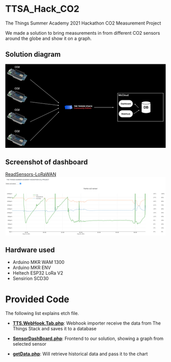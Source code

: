 # TTSA_Hack_CO2
The Things Summer Academy 2021 Hackathon CO2 Measurement Project

We made a solution to bring measurements in from different CO2 sensors around the globe and show it on a graph.

## Solution diagram
![](./images/diagram.png)

## Screenshot of dashboard
[ReadSensors-LoRaWAN](https://eu1.ttsa.descartes.net/TT4102138/SensorDashBoard.php)
![](./images/screenshot.png)

## Hardware used
- Arduino MKR WAM 1300
- Arduino MKR ENV
- Heltech ESP32 LoRa V2
- Sensirion SCD30

# Provided Code
The following list explains etch file.

- **[TTS.WebHook.Tab.php](./TTS.WebHook.Tab.php)**:
Webhook importer receive the data from The Things Stack and saves it to a database

- **[SensorDashBoard.php](./SensorDashBoard.php)**:
Frontend to our solution, showing a graph from selected sensor

- **[getData.php](./getData.php)**:
Will retrieve historical data and pass it to the chart

